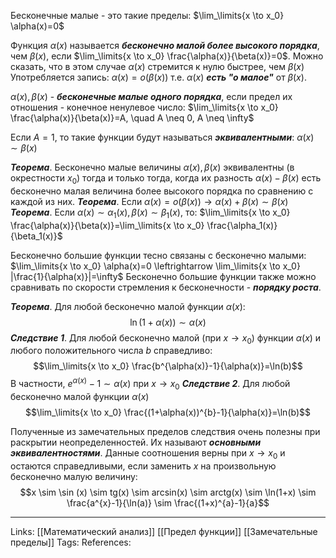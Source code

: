 Бесконечные малые - это такие пределы: $\lim_\limits{x \to x_0} \alpha(x)=0$

Функция $\alpha(x)$ называется ***бесконечно малой более высокого порядка***, чем $\beta(x)$, если $\lim_\limits{x \to x_0} \frac{\alpha(x)}{\beta(x)}=0$. Можно сказать, что в этом случае $\alpha(x)$ стремится к нулю быстрее, чем $\beta(x)$ Употребляется запись: $\alpha(x)=o(\beta(x))$   т.е. $\alpha(x)$ ***есть "о малое"*** от $\beta(x)$. 

$\alpha(x), \beta(x)$ - ***бесконечные малые одного порядка***, если предел их отношения - конечное ненулевое число: 
$\lim_\limits{x \to x_0} \frac{\alpha(x)}{\beta(x)}=A, \quad A \neq 0, A \neq \infty$

Если $A=1$, то такие функции будут называться ***эквивалентными***: $\alpha(x) \sim \beta(x)$

***Теорема***. Бесконечно малые величины $\alpha(x), \beta(x)$ эквивалентны (в окрестности $x_0$) тогда и только тогда, когда их разность $\alpha(x)-\beta(x)$ есть бесконечно малая величина более высокого порядка по сравнению с каждой из них. 
***Теорема***. Если $\alpha(x) = o(\beta(x)) \to \alpha(x) + \beta(x) \sim \beta(x)$
***Теорема***. Если $\alpha(x) \sim \alpha_1(x), \beta(x) \sim \beta_1(x)$, то:
$\lim_\limits{x \to x_0} \frac{\alpha(x)}{\beta(x)}=\lim_\limits{x \to x_0} \frac{\alpha_1(x)}{\beta_1(x)}$

Бесконечно большие функции тесно связаны с бесконечно малыми:
$\lim_\limits{x \to x_0} \alpha(x)=0 \leftrightarrow \lim_\limits{x \to x_0} |\frac{1}{\alpha(x)}|=\infty$
Бесконечно большие функции также можно сравнивать по скорости стремления к бесконечности - ***порядку роста***. 

***Теорема***. Для любой бесконечно малой функции $\alpha(x)$:
$$\ln(1+\alpha(x)) \sim \alpha(x)$$
***Следствие 1***. Для любой бесконечно малой (при $x \to x_0$) функции $\alpha(x)$ и любого положительного числа $b$ справедливо:
$$\lim_\limits{x \to x_0} \frac{b^{\alpha(x)}-1}{\alpha(x)}=\ln(b)$$
В частности, $e^{\alpha(x)}-1 \sim \alpha(x)$ при $x \to x_0$
***Следствие 2***. Для любой бесконечно малой функции $\alpha(x)$
$$\lim_\limits{x \to x_0} \frac{(1+\alpha(x))^{b}-1}{\alpha(x)}=\ln(b)$$

Полученные из замечательных пределов следствия очень полезны при раскрытии неопределенностей. Их называют ***основными эквивалентностями***. Данные соотношения верны при $x \to x_0$ и остаются справедливыми, если заменить $x$ на произвольную бесконечно малую величину:
$$x \sim \sin (x) \sim tg(x) \sim arcsin(x) \sim arctg(x) \sim \ln(1+x) \sim \frac{a^{x}-1}{\ln(a)} \sim \frac{(1+x)^{a}-1}{a}$$

___
Links: [[Математический анализ]] [[Предел функции]] [[Замечательные пределы]]
Tags:
References: